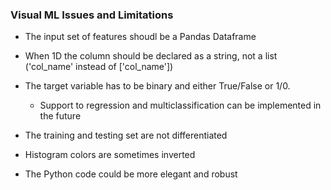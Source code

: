 ### Visual ML Issues and Limitations

- The input set of features shoudl be a Pandas Dataframe
- When 1D the column should be declared as a string, not a list ('col_name' instead of ['col_name'])
- The target variable has to be binary and either True/False or 1/0. 
    - Support to regression and multiclassification can be implemented in the future
- The training and testing set are not differentiated

- Histogram colors are sometimes inverted
- The Python code could be more elegant and robust